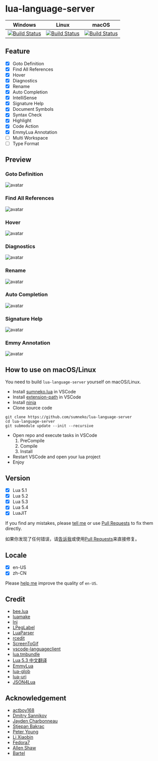 # lua-language-server

| Windows | Linux | macOS |
| ------- | ----- | ----- |
| [![Build Status](https://dev.azure.com/sumneko/lua-language-server/_apis/build/status/sumneko.lua-language-server?branchName=master&jobName=windows)](https://dev.azure.com/sumneko/lua-language-server/_build/latest?definitionId=1&branchName=master) | [![Build Status](https://dev.azure.com/sumneko/lua-language-server/_apis/build/status/sumneko.lua-language-server?branchName=master&jobName=linux)](https://dev.azure.com/sumneko/lua-language-server/_build/latest?definitionId=1&branchName=master) | [![Build Status](https://dev.azure.com/sumneko/lua-language-server/_apis/build/status/sumneko.lua-language-server?branchName=master&jobName=macos)](https://dev.azure.com/sumneko/lua-language-server/_build/latest?definitionId=1&branchName=master)

## Feature

- [x] Goto Definition
- [x] Find All References
- [x] Hover
- [x] Diagnostics
- [x] Rename
- [x] Auto Completion
- [x] IntelliSense
- [x] Signature Help
- [x] Document Symbols
- [x] Syntax Check
- [x] Highlight
- [x] Code Action
- [x] EmmyLua Annotation
- [ ] Multi Workspace
- [ ] Type Format

## Preview

### Goto Definition

![avatar](https://github.com/sumneko/vscode-lua-language-server/raw/master/images//Goto%20Definition.gif)

### Find All References

![avatar](https://github.com/sumneko/vscode-lua-language-server/raw/master/images//Find%20All%20References.gif)

### Hover

![avatar](https://github.com/sumneko/vscode-lua-language-server/raw/master/images/Hover.gif)

### Diagnostics

![avatar](https://github.com/sumneko/vscode-lua-language-server/raw/master/images/Diagnostics.gif)

### Rename

![avatar](https://github.com/sumneko/vscode-lua-language-server/raw/master/images/Rename.gif)

### Auto Completion

![avatar](https://github.com/sumneko/vscode-lua-language-server/raw/master/images/Auto%20Completion.gif)

### Signature Help

![avatar](https://github.com/sumneko/vscode-lua-language-server/raw/master/images/Signature%20Help.gif)

### Emmy Annotation

![avatar](https://github.com/sumneko/vscode-lua-language-server/raw/master/images/Emmy%20Annotation.gif)

## How to use on macOS/Linux

You need to build `lua-language-server` yourself on macOS/Linux.

* Install [sumneko.lua] in VSCode
* Install [extension-path] in VSCode
* Install [ninja]
* Clone source code
```
git clone https://github.com/sumneko/lua-language-server
cd lua-language-server
git submodule update --init --recursive
```
* Open repo and execute tasks in VSCode
    1. PreCompile
    2. Compile
    3. Install
* Restart VSCode and open your lua project
* Enjoy

[ninja]: https://github.com/ninja-build/ninja/wiki/Pre-built-Ninja-packages
[sumneko.lua]: https://marketplace.visualstudio.com/items?itemName=sumneko.lua
[extension-path]: https://marketplace.visualstudio.com/items?itemName=actboy168.extension-path

## Version

- [x] Lua 5.1
- [x] Lua 5.2
- [x] Lua 5.3
- [x] Lua 5.4
- [x] LuaJIT

If you find any mistakes, please [tell me][issues] or use [Pull Requests][@lua] to fix them directly.

如果你发现了任何错误，请[告诉我][issues]或使用[Pull Requests][@lua]来直接修复。

[issues]: https://github.com/sumneko/lua-language-server/issues
[@lua]: https://github.com/sumneko/lua-language-server/tree/master/libs/%40lua

## Locale

- [x] en-US
- [x] zh-CN

Please [help me][en-US] improve the quality of `en-US`.

[en-US]: https://github.com/sumneko/vscode-lua-language-server/tree/master/locale/en-US

## Credit

* [bee.lua](https://github.com/actboy168/bee.lua)
* [luamake](https://github.com/actboy168/luamake)
* [lni](https://github.com/actboy168/lni)
* [LPegLabel](https://github.com/sqmedeiros/lpeglabel)
* [LuaParser](https://github.com/sumneko/LuaParser)
* [rcedit](https://github.com/electron/rcedit)
* [ScreenToGif](https://github.com/NickeManarin/ScreenToGif)
* [vscode-languageclient](https://github.com/microsoft/vscode-languageserver-node)
* [lua.tmbundle](https://github.com/textmate/lua.tmbundle)
* [Lua 5.3 中文翻译](https://cloudwu.github.io/lua53doc/manual.html)
* [EmmyLua](https://emmylua.github.io)
* [lua-glob](https://github.com/sumneko/lua-glob)
* [lua-uri](https://github.com/sumneko/lua-uri)
* [JSON4Lua](http://github.com/craigmj/json4lua/)

## Acknowledgement

* [actboy168](https://github.com/actboy168)
* [Dmitry Sannikov](https://github.com/dasannikov)
* [Jayden Charbonneau](https://github.com/Reshiram110)
* [Stjepan Bakrac](https://github.com/z16)
* [Peter Young](https://github.com/young40)
* [Li Xiaobin](https://github.com/Xiaobin0860)
* [Fedora7](https://github.com/Fedora7)
* [Allen Shaw](https://github.com/shuxiao9058)
* [Bartel](https://github.com/Letrab)
